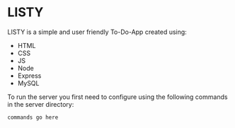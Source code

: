 # LISTY

LISTY is a simple and user friendly To-Do-App created using:
- HTML
- CSS
- JS
- Node
- Express
- MySQL

To run the server you first need to configure using the following commands in the server directory:
```
commands go here
```

